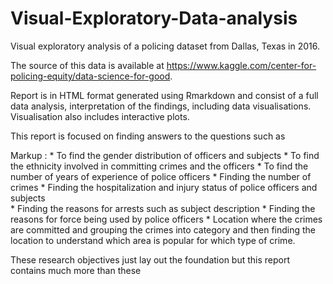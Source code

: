 # Visual-Exploratory-Data-analysis
Visual exploratory analysis of a policing dataset from Dallas, Texas in 2016.

The source of this data is available at https://www.kaggle.com/center-for-policing-equity/data-science-for-good.

Report is in HTML format generated using Rmarkdown and consist of a full data analysis, interpretation of the findings, including data visualisations. Visualisation also includes interactive plots.


This report is focused on finding answers to the questions such as

Markup :  * To find the gender distribution of officers and subjects
          * To find the ethnicity involved in committing crimes and the officers
          * To find the number of years of experience of police officers
          * Finding the number of crimes
          * Finding the hospitalization and injury status of police officers and subjects   
          * Finding the reasons for arrests such as subject description
          * Finding the reasons for force being used by police officers
          * Location where the crimes are committed and grouping the crimes into category and then finding the location to understand which area is popular for which type of crime.


These research objectives just lay out the foundation but this report contains much more than these
